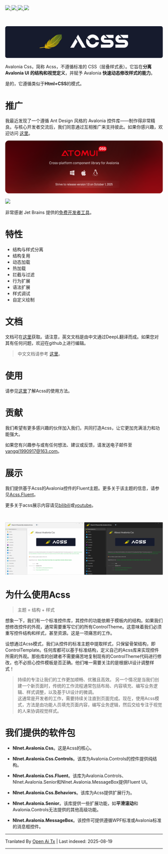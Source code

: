 <div align="left">
  <a href="https://github.com/microsoft/dotnet">
    <img src="https://img.shields.io/badge/-.NET-red">
  </a>
  <a href="https://avaloniaui.net/">
    <img src="https://img.shields.io/badge/Avalonia-8245A9">
  </a>
  <a href="https://dotnet.microsoft.com/zh-cn/languages/csharp">
    <img src="https://img.shields.io/badge/-C%23-yellow">
  </a>
  <a href="http://www.gnu.org/licenses/mit.en.html">
    <img src="https://img.shields.io/badge/License-MIT-green">
  </a>
</div>
<br/><br/>

![acss-brand](https://raw.githubusercontent.com/liwuqingxin/Avalonia.Css/main/img/AcssText.svg)

Avalonia Css，简称 Acss，不遵循标准的 CSS（层叠样式表）。它旨在**分离 Avalonia UI 的结构和视觉定义**，并赋予 Avalonia **快速动态修改样式的能力**。

是的，它遵循类似于**Html+CSS**的模式。

# 推广

我最近发现了一个遵循 Ant Design 风格的 Avalonia 控件库——制作得非常精良。与核心开发者交流后，我们同意通过互相推广来支持彼此。如果你感兴趣，欢迎访问 [这里](https://github.com/chinware/AtomUI)。

![](https://github.com/chinware/AtomUI/blob/develop/resources/images/readme/AtomUIOSS.png)


![](https://resources.jetbrains.com/storage/products/company/brand/logos/jb_beam.svg)

非常感谢 Jet Brains 提供的[免费开发者工具](https://www.jetbrains.com/community/opensource/?utm_campaign=opensource&utm_content=approved&utm_medium=email&utm_source=newsletter&utm_term=jblogo#support)。

# 特性

- 结构与样式分离
- 结构复用
- 动态加载
- 热加载
- 拦截与过滤
- 行为扩展  
- 语法扩展  
- 样式调试  
- 自定义绘制  

# 文档  

文档可在[这里](https://docs.en.avalonia.css.nlnet.net/documentation/readme)获取。请注意，英文文档是由中文通过DeepL翻译而成。如果您对其有任何问题，欢迎在github上进行编辑。  

> 中文文档请参考 [这里](https://docs.avalonia.css.nlnet.net/documentation/readme)。  

# 使用  

请参见[这里](https://docs.en.avalonia.css.nlnet.net/documentation/zhu-ti-bang-zhu/ru-he-shi-yong-acss)了解Acss的使用方法。  

# 贡献  

我们希望有更多感兴趣的伙伴加入我们，共同打造Acss，让它更加充满活力和功能强大。  

如果您有兴趣参与或有任何想法、建议或反馈，请发送电子邮件至 yangqi1990917@163.com。  

# 展示  

我们提供基于Acss的Avalonia控件的Fluent主题。更多关于该主题的信息，请参见[Acss.Fluent](https://docs.en.avalonia.css.nlnet.net/documentation/zhu-ti-bang-zhu/ru-he-shi-yong-acss.fluent)。  

更多关于acss展示内容请见[bilibili](https://space.bilibili.com/1117754194/channel/seriesdetail?sid=3739599)或[youtube](https://www.youtube.com/channel/UCYvEgvGj-JVYZrOrup3aoBQ)。  

<br/>  

![fluent ui](https://raw.githubusercontent.com/liwuqingxin/Avalonia.Css/main/./img/fluent-ui.png)  

# 为什么使用Acss  

> 主题 = 结构 + 样式  

想象一下，我们有一个标准控件库，其控件的功能依赖于模板内的结构。如果我们想修改控件的外观，通常需要重写它们的所有ControlTheme。这意味着我们必须重写控件结构和样式，甚至资源。这是一项痛苦的工作。  

设想通过Acss模式，我们从控件的标准主题中提取样式，只保留骨架结构，即ControlTemplate。任何库都可以基于标准结构，定义自己的Acss库来实现控件所需的外观。那些库的创建者不需要痛苦地复制现有的ControlTheme代码进行修改，也不必担心控件模板是否正确。他们唯一需要关注的是根据UI设计调整样式！  

> 持续的专注让我们的工作更加顺畅、优雅且高效。
另一个情况是当我们创建一个新页面时，传统的工作流程通常包括布局、内容填充、编写业务逻辑、样式调整，以及基于UI设计的微调。  
这通常是开发者的工作，需要持续关注直到页面完成。现在，使用Acss模式，方法是由功能人员填充页面内容，编写业务逻辑，然后交给专注于视觉的人来协调视觉样式。  

# 我们提供的软件包  

- **Nlnet.Avalonia.Css**。这是Acss的核心。  

- **Nlnet.Avalonia.Css.Controls**。该库为Avalonia.Controls的控件提供纯结构。  

- **Nlnet.Avalonia.Css.Fluent**。该库为Avalonia.Controls、Nlnet.Avalonia.Senior和Nlnet.Avalonia.MessageBox提供Fluent UI。  

- **Nlnet.Avalonia.Css.Behaviors**。该库为Acss提供扩展行为。  
- **Nlnet.Avalonia.Senior**。该库提供一些扩展功能，如**平滑滚动**和Avalonia.Controls无法提供的其他高级功能。  
- **Nlnet.Avalonia.MessageBox**。该控件可提供遵循WPF标准或Avalonia标准的消息框控件。



---


Tranlated By [Open Ai Tx](https://github.com/OpenAiTx/OpenAiTx) | Last indexed: 2025-08-19


---